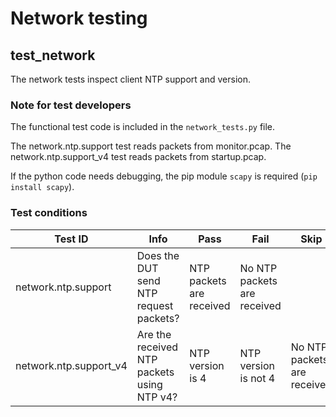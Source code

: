 # Network testing

## test_network
The network tests inspect client NTP support and version.

### Note for test developers 
The functional test code is included in the `network_tests.py` file.

The network.ntp.support test reads packets from monitor.pcap. The network.ntp.support_v4 test reads packets from startup.pcap.

If the python code needs debugging, the pip module `scapy` is required (`pip install scapy`).

### Test conditions
| Test ID |  Info | Pass | Fail | Skip |
|---|---|---|---|---|
| network.ntp.support | Does the DUT send NTP request packets? | NTP packets are received | No NTP packets are received |   |
| network.ntp.support_v4 | Are the received NTP packets using NTP v4? | NTP version is 4 | NTP version is not 4 | No NTP packets are received |


